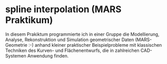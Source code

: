 # spline interpolation (MARS Praktikum)

In diesem Prakiktum programmierte ich in einer Gruppe die Modellierung, Analyse, Rekonstruktion und Simulation geometrischer Daten (MARS-Geometrie :-) anhand
kleiner praktischer Beispielprobleme mit klassischen Techniken des Kurven- und Flächenentwurfs, die in zahlreichen CAD-Systemen Anwendung finden.
